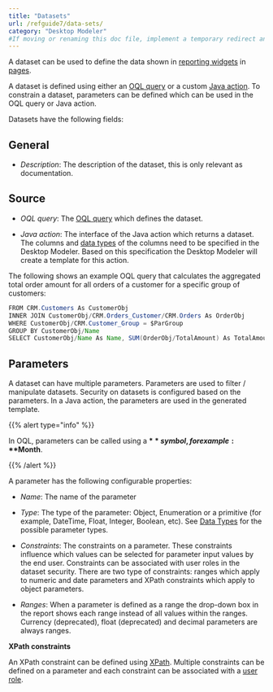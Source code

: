 ```yaml
---
title: "Datasets"
url: /refguide7/data-sets/
category: "Desktop Modeler"
#If moving or renaming this doc file, implement a temporary redirect and let the respective team know they should update the URL in the product. See Mapping to Products for more details.
---
```



A dataset can be used to define the data shown in [reporting widgets](/refguide/report-widgets/) in [pages](/refguide/pages/).

A dataset is defined using either an [OQL query](/refguide/oql/) or a custom [Java action](/refguide/java-actions/). To constrain a dataset, parameters can be defined which can be used in the OQL query or Java action.

Datasets have the following fields:

## General

*   _Description_: The description of the dataset, this is only relevant as documentation.

## Source

*   _OQL query_: The [OQL query](/refguide/oql/) which defines the dataset.

*   _Java action_: The interface of the Java action which returns a dataset. The columns and [data types](/refguide/data-types/) of the columns need to be specified in the Desktop Modeler. Based on this specification the Desktop Modeler will create a template for this action.

The following shows an example OQL query that calculates the aggregated total order amount for all orders of a customer for a specific group of customers:

```java
FROM CRM.Customers As CustomerObj
INNER JOIN CustomerObj/CRM.Orders_Customer/CRM.Orders As OrderObj
WHERE CustomerObj/CRM.Customer_Group = $ParGroup
GROUP BY CustomerObj/Name
SELECT CustomerObj/Name As Name, SUM(OrderObj/TotalAmount) As TotalAmount
```

## Parameters

A dataset can have multiple parameters. Parameters are used to filter / manipulate datasets. Security on datasets is configured based on the parameters. In a Java action, the parameters are used in the generated template.

{{% alert type="info" %}}

In OQL, parameters can be called using a **$** symbol, for example: **$Month**.

{{% /alert %}}

A parameter has the following configurable properties:

*   _Name_: The name of the parameter

*   _Type_: The type of the parameter: Object, Enumeration or a primitive (for example, DateTime, Float, Integer, Boolean, etc). See [Data Types](/refguide/data-types/) for the possible parameter types.

*   _Constraints_: The constraints on a parameter. These constraints influence which values can be selected for parameter input values by the end user. Constraints can be associated with user roles in the dataset security. There are two type of constraints: ranges which apply to numeric and date parameters and XPath constraints which apply to object parameters.

* _Ranges_: When a parameter is defined as a range the drop-down box in the report shows each range instead of all values within the ranges. Currency (deprecated), float (deprecated) and decimal parameters are always ranges.

**XPath constraints**

An XPath constraint can be defined using [XPath](/refguide/xpath/). Multiple constraints can be defined on a parameter and each constraint can be associated with a [user role](/refguide/user-roles/).
